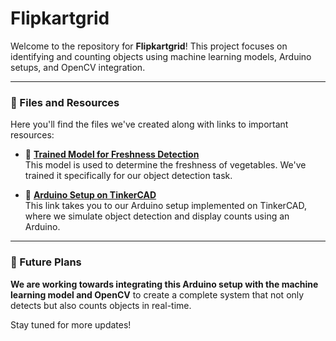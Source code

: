 # Flipkartgrid

Welcome to the repository for **Flipkartgrid**! This project focuses on identifying and counting objects using machine learning models, Arduino setups, and OpenCV integration.

---

### 📂 Files and Resources
Here you'll find the files we've created along with links to important resources:

- 🔗 **[Trained Model for Freshness Detection](https://drive.google.com/file/d/1B4VwIgL_T5oYj-Axd4Tt1YuweKVbGu5u/view?usp=sharing)**  
   This model is used to determine the freshness of vegetables. We've trained it specifically for our object detection task.
  
- 🔗 **[Arduino Setup on TinkerCAD](https://www.tinkercad.com/things/jkKLdBzNSdx-object-detection-and-count-display?sharecode=pwNw3peG_1nD_JYhx19vs2V0MFfaQlcoGzbjLYGbA-E)**  
   This link takes you to our Arduino setup implemented on TinkerCAD, where we simulate object detection and display counts using an Arduino.

---

### 🚀 Future Plans

**We are working towards integrating this Arduino setup with the machine learning model and OpenCV** to create a complete system that not only detects but also counts objects in real-time.

Stay tuned for more updates!
